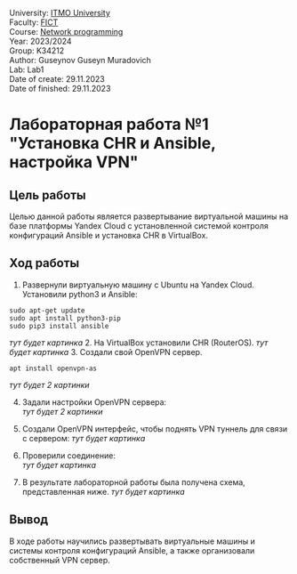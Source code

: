 University: [ITMO University](https://itmo.ru/ru/) \
Faculty: [FICT](https://fict.itmo.ru) \
Course: [Network programming](https://github.com/itmo-ict-faculty/network-programming) \
Year: 2023/2024 \
Group: K34212 \
Author: Guseynov Guseyn Muradovich \
Lab: Lab1 \
Date of create: 29.11.2023 \
Date of finished: 29.11.2023

# Лабораторная работа №1 "Установка CHR и Ansible, настройка VPN"

## Цель работы
Целью данной работы является развертывание виртуальной машины на базе платформы Yandex Cloud с установленной системой контроля конфигураций Ansible и установка CHR в VirtualBox.

## Ход работы
1. Развернули виртуальную машину с Ubuntu на Yandex Cloud. \
Установили python3 и Ansible:
```
sudo apt-get update
sudo apt install python3-pip
sudo pip3 install ansible
```
*тут будет картинка*
2. На VirtualBox установили CHR (RouterOS).
*тут будет картинка*
3. Cоздали свой OpenVPN сервер.
```
apt install openvpn-as
```
*тут будет 2 картинки*


4. Задали настройки OpenVPN сервера: \
*тут будет 2 картинки*

5. Создали OpenVPN интерфейс, чтобы поднять VPN туннель для связи с сервером:
*тут будет картинка*

6. Проверили соединение: \
*тут будет картинка*

7. В результате лабораторной работы была получена схема, представленная ниже.
*тут будет картинка*

## Вывод
В ходе работы научились развертывать виртуальные машины и системы контроля конфигураций Ansible, а также организовали собственный VPN сервер.
